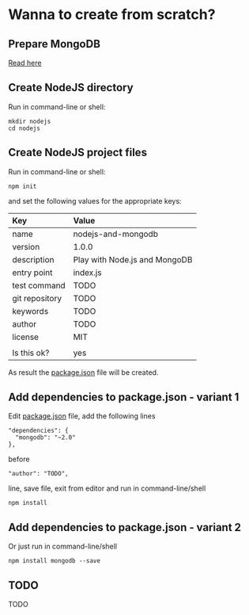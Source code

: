 # Wanna to create from scratch? #

## Prepare MongoDB ##
[Read here](MONGODB.md)

## Create NodeJS directory ##
Run in command-line or shell:

    mkdir nodejs
    cd nodejs

## Create NodeJS project files ##
Run in command-line or shell:

    npm init

and set the following values for the appropriate keys:

Key             | Value
:-------------- | :-----------------------------
name            | nodejs-and-mongodb
version         | 1.0.0
description     | Play with Node.js and MongoDB
entry point     | index.js
test command    | TODO
git repository  | TODO
keywords        | TODO
author          | TODO
license         | MIT
                |
Is this ok?     | yes

As result the [package.json](nodejs/package.json) file will be created.

## Add dependencies to package.json - variant 1 ##
Edit [package.json](nodejs/package.json) file, add the following lines

    "dependencies": {
      "mongodb": "~2.0"
    },

before

    "author": "TODO",

line, save file, exit from editor and run in command-line/shell

    npm install

## Add dependencies to package.json - variant 2 ##
Or just run in command-line/shell

    npm install mongodb --save

## TODO ##
TODO
